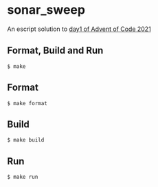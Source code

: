 sonar_sweep
=====

An escript solution to [day1 of Advent of Code 2021](https://adventofcode.com/2021/day/1)

Format, Build and Run
---

    $ make

Format
---

    $ make format

Build
---

    $ make build

Run
---

    $ make run

